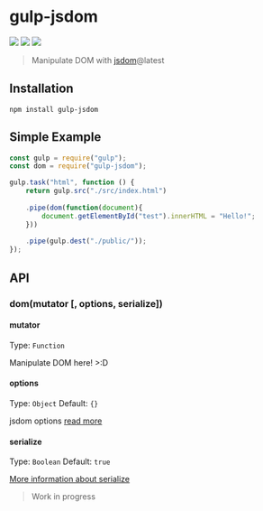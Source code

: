 # gulp-jsdom 
[![](https://img.shields.io/npm/v/gulp-jsdom.svg)](https://www.npmjs.com/package/gulp-jsdom) [![](https://david-dm.org/SARFEX/gulp-jsdom.svg)](https://david-dm.org/SARFEX/gulp-jsdom) [![](https://img.shields.io/github/stars/sarfex/gulp-jsdom.svg?style=social&label=Github)](https://github.com/SARFEX/gulp-jsdom) 




> Manipulate DOM with [jsdom](https://www.npmjs.com/package/jsdom)@latest 



## Installation

`npm install gulp-jsdom`

## Simple Example

```javascript
const gulp = require("gulp");
const dom = require("gulp-jsdom");

gulp.task("html", function () {
	return gulp.src("./src/index.html")
	
	.pipe(dom(function(document){
		document.getElementById("test").innerHTML = "Hello!";
	}))
	
	.pipe(gulp.dest("./public/"));
});
```
## API

### dom(mutator [, options, serialize])

#### mutator

Type: `Function`

Manipulate DOM here! >:D


#### options

Type: `Object`
Default: `{}`

jsdom options [read more](https://www.npmjs.com/package/jsdom)


#### serialize

Type: `Boolean`
Default: `true`

[More information about serialize](https://www.npmjs.com/package/jsdom#serializing-the-document-with-serialize)


> Work in progress